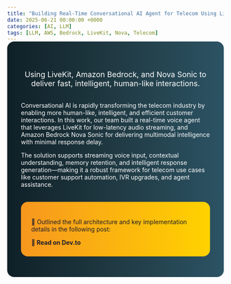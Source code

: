 ```yaml
---
title: "Building Real-Time Conversational AI Agent for Telecom Using LiveKit with Amazon Bedrock and Nova Sonic"
date: 2025-06-21 00:00:00 +0000
categories: [AI, LLM]
tags: [LLM, AWS, Bedrock, LiveKit, Nova, Telecom]
---
```


<div style="background: linear-gradient(to right, #0f2027, #203a43, #2c5364); padding: 3rem 2rem; color: white; border-radius: 1rem; margin: -1rem 0 2rem 0;">

<p style="text-align: center; font-size: 1.1rem; margin-bottom: 2rem;">
Using LiveKit, Amazon Bedrock, and Nova Sonic to deliver fast, intelligent, human-like interactions.
</p>

<p>
Conversational AI is rapidly transforming the telecom industry by enabling more human-like, intelligent, and efficient customer interactions. In this work, our team built a real-time voice agent that leverages LiveKit for low-latency audio streaming, and Amazon Bedrock Nova Sonic for delivering multimodal intelligence with minimal response delay.
</p>

<p>
The solution supports streaming voice input, contextual understanding, memory retention, and intelligent response generation—making it a robust framework for telecom use cases like customer support automation, IVR upgrades, and agent assistance.
</p>

<div style="background: linear-gradient(90deg, #f7971e, #ffd200); padding: 1.5rem; border-radius: 1rem; margin-top: 2rem; color: #1f1c2c;">
  <p>🔗 Outlined the full architecture and key implementation details in the following post:</p>
  <a href="https://dev.to/innovationincubator/building-real-time-conversational-ai-agent-for-telecom-using-livekit-with-amazon-bedrock-and-nova-4kgk" target="_blank" style="font-weight: bold; text-decoration: none; color: #1f1c2c;">📖 Read on Dev.to</a>
</div>

</div>
